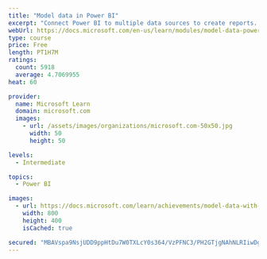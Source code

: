 ```yaml
---
title: "Model data in Power BI"
excerpt: "Connect Power BI to multiple data sources to create reports. Define the relationship between your data sources."
webUrl: https://docs.microsoft.com/en-us/learn/modules/model-data-power-bi/
type: course
price: Free
length: PT1H7M
ratings:
  count: 5918
  average: 4.7069955
heat: 60

provider:
  name: Microsoft Learn
  domain: microsoft.com
  images:
    - url: /assets/images/organizations/microsoft.com-50x50.jpg
      width: 50
      height: 50

levels:
  - Intermediate

topics:
  - Power BI

images:
  - url: https://docs.microsoft.com/learn/achievements/model-data-with-power-bi-desktop-social.png
    width: 800
    height: 400
    isCached: true

secured: "MBAVspa9NsjUDD9ppHtDu7W0TXLcY0s364/VzPFNC3/PH2GTjgNAhNLRIiwDgHzXX/wCASlKFjENPPyr6N63VEYfNmhGk3Ny+4BrzyKjvOfrx7pvektsq+5cLZX/E+6TpXDuLJ6LaagJ8/Mw4/Cz2+BWX0T1pYZmrhjcs5rV/sv/bK/+ia7A+Rgo5dmZClhZtG11d4aLzSWTeyD3PBNmOxmz4dNJg2VxfEOwCveN0cPvNA1vfUdlEjUHBGfhy9gWaTnoFBlfldXrKnfowDB3blnBmvsP7FNR/irZmoXPh5BiT0CqtLUvPyOUGRrD1Oyv8VYUqvw2DCzwLZjE7TgaOcvAEDLRYjUorC16TFOZqudHRbQtkLgccfEMjLWzYd/yfcDj5yZG4/D6Kp7tIrnU4uS9vKHbJjmsH3WYlcRGpIA=;O4/Z3fvoxJREBukAGwT58Q=="
---
```


